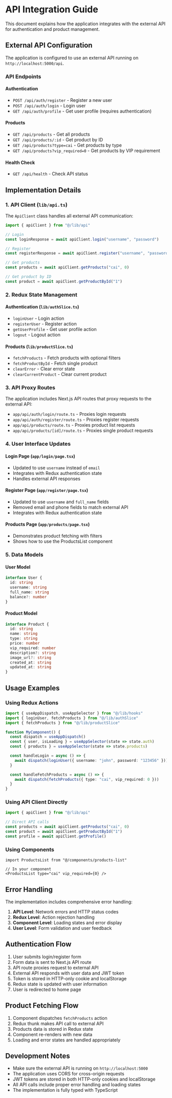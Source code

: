 # API Integration Guide

This document explains how the application integrates with the external API for authentication and product management.

## External API Configuration

The application is configured to use an external API running on `http://localhost:5000/api`.

### API Endpoints

#### Authentication
- `POST /api/auth/register` - Register a new user
- `POST /api/auth/login` - Login user  
- `GET /api/auth/profile` - Get user profile (requires authentication)

#### Products
- `GET /api/products` - Get all products
- `GET /api/products/:id` - Get product by ID
- `GET /api/products?type=cai` - Get products by type
- `GET /api/products?vip_required=0` - Get products by VIP requirement

#### Health Check
- `GET /api/health` - Check API status

## Implementation Details

### 1. API Client (`lib/api.ts`)

The `ApiClient` class handles all external API communication:

```typescript
import { apiClient } from "@/lib/api"

// Login
const loginResponse = await apiClient.login("username", "password")

// Register
const registerResponse = await apiClient.register("username", "password", "Full Name")

// Get products
const products = await apiClient.getProducts("cai", 0)

// Get product by ID
const product = await apiClient.getProductById("1")
```

### 2. Redux State Management

#### Authentication (`lib/authSlice.ts`)
- `loginUser` - Login action
- `registerUser` - Register action  
- `getUserProfile` - Get user profile action
- `logout` - Logout action

#### Products (`lib/productSlice.ts`)
- `fetchProducts` - Fetch products with optional filters
- `fetchProductById` - Fetch single product
- `clearError` - Clear error state
- `clearCurrentProduct` - Clear current product

### 3. API Proxy Routes

The application includes Next.js API routes that proxy requests to the external API:

- `app/api/auth/login/route.ts` - Proxies login requests
- `app/api/auth/register/route.ts` - Proxies register requests
- `app/api/products/route.ts` - Proxies product list requests
- `app/api/products/[id]/route.ts` - Proxies single product requests

### 4. User Interface Updates

#### Login Page (`app/login/page.tsx`)
- Updated to use `username` instead of `email`
- Integrates with Redux authentication state
- Handles external API responses

#### Register Page (`app/register/page.tsx`)
- Updated to use `username` and `full_name` fields
- Removed email and phone fields to match external API
- Integrates with Redux authentication state

#### Products Page (`app/products/page.tsx`)
- Demonstrates product fetching with filters
- Shows how to use the ProductsList component

### 5. Data Models

#### User Model
```typescript
interface User {
  id: string
  username: string
  full_name: string
  balance?: number
}
```

#### Product Model
```typescript
interface Product {
  id: string
  name: string
  type: string
  price: number
  vip_required: number
  description?: string
  image_url?: string
  created_at: string
  updated_at: string
}
```

## Usage Examples

### Using Redux Actions

```typescript
import { useAppDispatch, useAppSelector } from "@/lib/hooks"
import { loginUser, fetchProducts } from "@/lib/authSlice"
import { fetchProducts } from "@/lib/productSlice"

function MyComponent() {
  const dispatch = useAppDispatch()
  const { user, isLoading } = useAppSelector(state => state.auth)
  const { products } = useAppSelector(state => state.products)

  const handleLogin = async () => {
    await dispatch(loginUser({ username: "john", password: "123456" }))
  }

  const handleFetchProducts = async () => {
    await dispatch(fetchProducts({ type: "cai", vip_required: 0 }))
  }
}
```

### Using API Client Directly

```typescript
import { apiClient } from "@/lib/api"

// Direct API calls
const products = await apiClient.getProducts("cai", 0)
const product = await apiClient.getProductById("1")
const profile = await apiClient.getProfile()
```

### Using Components

```tsx
import ProductsList from "@/components/products-list"

// In your component
<ProductsList type="cai" vip_required={0} />
```

## Error Handling

The implementation includes comprehensive error handling:

1. **API Level**: Network errors and HTTP status codes
2. **Redux Level**: Action rejection handling
3. **Component Level**: Loading states and error display
4. **User Level**: Form validation and user feedback

## Authentication Flow

1. User submits login/register form
2. Form data is sent to Next.js API route
3. API route proxies request to external API
4. External API responds with user data and JWT token
5. Token is stored in HTTP-only cookie and localStorage
6. Redux state is updated with user information
7. User is redirected to home page

## Product Fetching Flow

1. Component dispatches `fetchProducts` action
2. Redux thunk makes API call to external API
3. Products data is stored in Redux state
4. Component re-renders with new data
5. Loading and error states are handled appropriately

## Development Notes

- Make sure the external API is running on `http://localhost:5000`
- The application uses CORS for cross-origin requests
- JWT tokens are stored in both HTTP-only cookies and localStorage
- All API calls include proper error handling and loading states
- The implementation is fully typed with TypeScript
